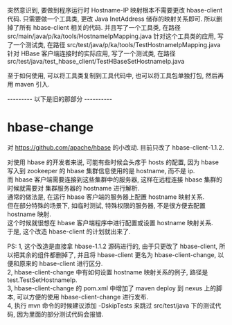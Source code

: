 突然意识到, 要做到程序运行时 Hostname-IP 映射根本不需要更改 hbase-client 代码.
只需要做一个工具类, 更改 Java InetAddress 储存的映射关系即可.
所以删掉了所有 hbase-client 相关的代码. 并且写了一个工具类, 在路径 src/main/java/p/ka/tools/HostnameIpMapping.java
针对这个工具类的应用, 写了一个测试类, 在路径 src/test/java/p/ka/tools/TestHostnameIpMapping.java
针对 HBase 客户端连接时的实际应用, 写了一个测试类, 在路径 src/test/java/test_hbase_client/TestHBaseSetHostnameIp.java

至于如何使用, 可以将工具类复制到工具代码中, 也可以将工具包单独打包, 然后再用 maven 引入.


--------- 以下是旧的那部分 ----------

# hbase-change
对 https://github.com/apache/hbase 的小改动. 目前只改了 hbase-client-1.1.2.

对使用 hbase 的开发者来说, 可能有些时候会头疼于 hosts 的配置, 因为 hbase 写入到 zookeeper 的 hbase 集群信息使用的是 hostname, 而不是 ip.<br/>
而 hbase 客户端需要连接到这些集群中的服务器, 这样在远程连接 hbase 集群的时候就需要对 集群服务器的 hostname 进行解析.<br/>
通常的做法是, 在运行 hbase 客户端的服务器上配置 hostname 映射关系.<br/>
但在部分特殊的场景下, 如临时测试, 特殊权限的服务器, 不是很方便去配置 hostname 映射.<br/>
这个时候就很想在 hbase 客户端程序中进行配置或设置 hostname 映射关系.<br/>
于是, 这个改造 hbase-client 的计划就出来了.<br/>

PS:
1, 这个改造是直接拿 hbase-1.1.2 源码进行的, 由于只更改了 hbase-client, 所以把其余的组件都删掉了, 并且将 hbase-client 更名为 hbase-client-change, 以便和原来的 hbase-client 进行区分.<br/>
2, hbase-client-change 中有如何设置 hostname 映射关系的例子, 路径是 test.TestSetHostnameIp.<br/>
3, hbase-client-change 的 pom.xml 中增加了 maven deploy 到 nexus 上的脚本, 可以方便的使用 hbase-client-change 进行发布.<br/>
4, 执行 mvn 命令的时候建议添加 -DskipTests 来跳过 src/test/java 下的测试代码, 因为里面的部分测试代码会报错.<br/>
